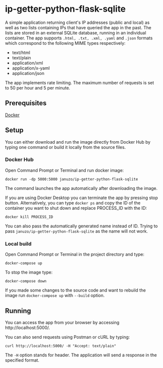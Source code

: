 # ip-getter-python-flask-sqlite

A simple application returning client's IP addresses (public and local) as well as two lists containing IPs that have queried the app in the past.
The lists are stored in an external SQLite database, running in an individual container.
The app supports ```.html, .txt, .xml, .yaml``` and ```.json``` formats which correspond to the following MIME types respectively:

- text/html
- text/plain
- application/xml
- application/x-yaml
- application/json

The app implements rate limiting. The maximum number of requests is set to 50 per hour and 5 per minute.

## Prerequisites

[Docker](https://www.docker.com/get-docker)

## Setup

You can either download and run the image directly from Docker Hub by typing one command or build it locally from the source files.

### Docker Hub

Open Command Prompt or Terminal and run docker image:

```
docker run -dp 5000:5000 januzo/ip-getter-python-flask-sqlite
```

The command launches the app automatically after downloading the image. 

If you are using Docker Desktop you can terminate the app by pressing stop button. 
Alternatively, you can type ```docker ps``` and copy the ID of the container you want to shut down and replace PROCESS_ID with the ID:

```
docker kill PROCESS_ID
```

You can also pass the automatically generated name instead of ID. Trying to pass ```januzo/ip-getter-python-flask-sqlite``` as the name will not work.

### Local build

Open Command Prompt or Terminal in the project directory and type:

```
docker-compose up
```

To stop the image type:

```
docker-compose down
```

If you made some changes to the source code and want to rebuild the image run ```docker-compose up``` with ```--build``` option.

## Running

You can access the app from your browser by accessing http://localhost:5000/. 

You can also send requests using Postman or cURL by typing:

```
curl http://localhost:5000/ -H "Accept: text/plain"
```

The ```-H``` option stands for header. The application will send a response in the specified format.

